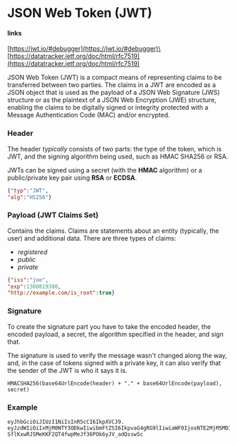 # JSON Web Token (JWT)

#### links

[https://jwt.io/#debugger](https://jwt.io/#debugger)\
[https://datatracker.ietf.org/doc/html/rfc7519](https://datatracker.ietf.org/doc/html/rfc7519)

JSON Web Token (JWT) is a compact means of representing claims to be transferred between two parties. The claims in a JWT are encoded as a JSON object that is used as the payload of a JSON Web Signature (JWS) structure or as the plaintext of a JSON Web Encryption (JWE) structure, enabling the claims to be digitally signed or integrity protected with a Message Authentication Code (MAC) and/or encrypted.

### Header

The header _typically_ consists of two parts: the type of the token, which is JWT, and the signing algorithm being used, such as HMAC SHA256 or RSA.

JWTs can be signed using a secret (with the **HMAC** algorithm) or a public/private key pair using **RSA** or **ECDSA**.

```json
{"typ":"JWT",
"alg":"HS256"}
```

### Payload (JWT Claims Set)

Contains the claims. Claims are statements about an entity (typically, the user) and additional data. There are three types of claims:&#x20;

* _registered_
* _public_
* _private_

```json
{"iss":"joe",
"exp":1300819380,
"http://example.com/is_root":true}
```

### Signature

To create the signature part you have to take the encoded header, the encoded payload, a secret, the algorithm specified in the header, and sign that.

The signature is used to verify the message wasn't changed along the way, and, in the case of tokens signed with a private key, it can also verify that the sender of the JWT is who it says it is.

```
HMACSHA256(base64UrlEncode(header) + "." + base64UrlEncode(payload), secret)
```

### Example

```
eyJhbGciOiJIUzI1NiIsInR5cCI6IkpXVCJ9.
eyJzdWIiOiIxMjM0NTY3ODkwIiwibmFtZSI6IkpvaG4gRG9lIiwiaWF0IjoxNTE2MjM5MDIyfQ.
SflKxwRJSMeKKF2QT4fwpMeJf36POk6yJV_adQssw5c
```
